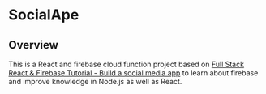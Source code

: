 # SocialApe

## Overview

This is a React and firebase cloud function project based on [Full Stack React & Firebase Tutorial - Build a social media app](https://www.youtube.com/watch?v=m_u6P5k0vP0&t=42505s) to learn about firebase and improve knowledge in Node.js as well as React.
